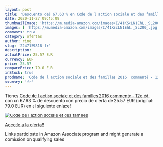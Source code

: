 ```yaml
---
layout: post
title: 'Descuento del 67.63 % en Code de l action sociale et des familles'
date: 2020-11-27 09:45:09
thumbnailImage: 'https://m.media-amazon.com/images/I/41KScLN1EhL._SL200_.jpg'
images: [ 'https://m.media-amazon.com/images/I/41KScLN1EhL._SL200_.jpg' ]
comments: true
category: ofertas
author: ring
slug: '2247159818-fr'
description:
actualPrice: 25.57 EUR
currency: EUR
price: 25.57
comparePrice: 79.0 EUR
inStock: true
prodname: 'Code de l action sociale et des familles 2016  commenté - 12e éd.'
country: 'fr'
---
```


Tienes [Code de l action sociale et des familles 2016  commenté - 12e éd.](https://www.amazon.fr/dp/2247159818/?tag=tolees0d-21) con un 67.63 % de descuento con precio de oferta de 25.57 EUR (original: 79.0 EUR) en el siguiente enlace!

[![Code de l action sociale et des familles](https://m.media-amazon.com/images/I/41KScLN1EhL._SL200_.jpg)](https://www.amazon.fr/dp/2247159818/?tag=tolees0d-21)

[Accede a la oferta!!](https://www.amazon.fr/dp/2247159818/?tag=tolees0d-21)

Links participate in Amazon Associate program and might generate a comission on qualifying sales


